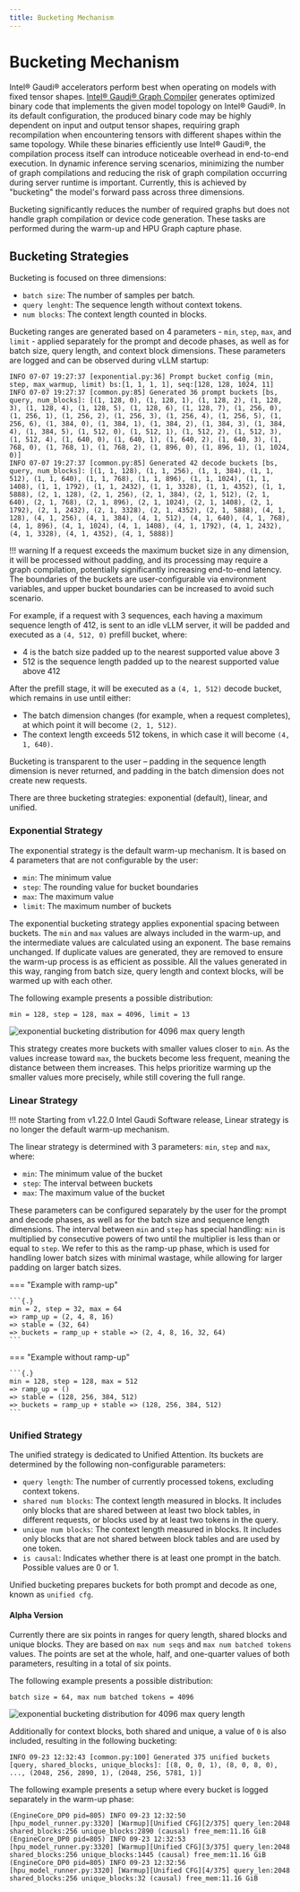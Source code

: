 ```yaml
---
title: Bucketing Mechanism
---
```


# Bucketing Mechanism

Intel® Gaudi® accelerators perform best when operating on models with fixed tensor shapes. [Intel® Gaudi® Graph Compiler](https://docs.habana.ai/en/latest/Gaudi_Overview/Intel_Gaudi_Software_Suite.html#graph-compiler-and-runtime)
generates optimized binary code that implements the given model topology on Intel® Gaudi®. In its default configuration, the produced binary code may be highly dependent on input and output tensor shapes, requiring graph recompilation
when encountering tensors with different shapes within the same topology. While these binaries efficiently use Intel® Gaudi®, the compilation process itself can introduce noticeable overhead in end-to-end execution.
In dynamic inference serving scenarios, minimizing the number of graph compilations and reducing the risk of graph compilation occurring during server runtime is important. Currently, this is achieved by
"bucketing" the model's forward pass across three dimensions.

Bucketing significantly reduces the number of required graphs but does not handle graph compilation or device code generation. These tasks are performed during the warm-up and HPU Graph capture phase.

## Bucketing Strategies

Bucketing is focused on three dimensions:

- `batch size`: The number of samples per batch.
- `query lenght`: The sequence length without context tokens.
- `num blocks`: The context length counted in blocks.

Bucketing ranges are generated based on 4 parameters - `min`, `step`, `max`, and `limit` - applied separately for the prompt and decode phases, as well as for batch size, query length, and context block dimensions. These parameters are logged and can be observed during vLLM startup:

```{.}
INFO 07-07 19:27:37 [exponential.py:36] Prompt bucket config (min, step, max_warmup, limit) bs:[1, 1, 1, 1], seq:[128, 128, 1024, 11]
INFO 07-07 19:27:37 [common.py:85] Generated 36 prompt buckets [bs, query, num_blocks]: [(1, 128, 0), (1, 128, 1), (1, 128, 2), (1, 128, 3), (1, 128, 4), (1, 128, 5), (1, 128, 6), (1, 128, 7), (1, 256, 0), (1, 256, 1), (1, 256, 2), (1, 256, 3), (1, 256, 4), (1, 256, 5), (1, 256, 6), (1, 384, 0), (1, 384, 1), (1, 384, 2), (1, 384, 3), (1, 384, 4), (1, 384, 5), (1, 512, 0), (1, 512, 1), (1, 512, 2), (1, 512, 3), (1, 512, 4), (1, 640, 0), (1, 640, 1), (1, 640, 2), (1, 640, 3), (1, 768, 0), (1, 768, 1), (1, 768, 2), (1, 896, 0), (1, 896, 1), (1, 1024, 0)]
INFO 07-07 19:27:37 [common.py:85] Generated 42 decode buckets [bs, query, num_blocks]: [(1, 1, 128), (1, 1, 256), (1, 1, 384), (1, 1, 512), (1, 1, 640), (1, 1, 768), (1, 1, 896), (1, 1, 1024), (1, 1, 1408), (1, 1, 1792), (1, 1, 2432), (1, 1, 3328), (1, 1, 4352), (1, 1, 5888), (2, 1, 128), (2, 1, 256), (2, 1, 384), (2, 1, 512), (2, 1, 640), (2, 1, 768), (2, 1, 896), (2, 1, 1024), (2, 1, 1408), (2, 1, 1792), (2, 1, 2432), (2, 1, 3328), (2, 1, 4352), (2, 1, 5888), (4, 1, 128), (4, 1, 256), (4, 1, 384), (4, 1, 512), (4, 1, 640), (4, 1, 768), (4, 1, 896), (4, 1, 1024), (4, 1, 1408), (4, 1, 1792), (4, 1, 2432), (4, 1, 3328), (4, 1, 4352), (4, 1, 5888)]
```

!!! warning
    If a request exceeds the maximum bucket size in any dimension, it will be processed without padding, and its processing may require a graph compilation, potentially significantly increasing end-to-end latency.
    The boundaries of the buckets are user-configurable via environment variables, and upper bucket boundaries can be increased to avoid such scenario.

For example, if a request with 3 sequences, each having a maximum sequence length of 412, is sent to an idle vLLM server, it will be padded and executed as a `(4, 512, 0)` prefill bucket, where:

- 4 is the batch size padded up to the nearest supported value above 3
- 512 is the sequence length padded up to the nearest supported value above 412

After the prefill stage, it will be executed as a `(4, 1, 512)` decode bucket, which remains in use until either:

- The batch dimension changes (for example, when a request completes), at which point it will become `(2, 1, 512)`.
- The context length exceeds 512 tokens, in which case it will become `(4, 1, 640)`.

Bucketing is transparent to the user – padding in the sequence length dimension is never returned, and padding in the batch dimension does not create new requests.

There are three bucketing strategies: exponential (default), linear, and unified.

### Exponential Strategy

The exponential strategy is the default warm-up mechanism. It is based on 4 parameters that are not configurable by the user:

- `min`: The minimum value
- `step`: The rounding value for bucket boundaries
- `max`: The maximum value
- `limit`: The maximum number of buckets

The exponential bucketing strategy applies exponential spacing between buckets. The `min` and `max` values are always included in the warm-up, and the intermediate values are calculated using an exponent. The base remains unchanged. If duplicate values are generated, they are removed to ensure the warm-up process is as efficient as possible. All the values generated in this way, ranging from batch size, query length and context blocks, will be warmed up with each other.

The following example presents a possible distribution:

```{.}
min = 128, step = 128, max = 4096, limit = 13
```

![exponential bucketing distribution for 4096 max query length](../assets/graphs/exponential_bucketing_example.png)

This strategy creates more buckets with smaller values closer to `min`. As the values increase toward `max`, the buckets become less frequent, meaning the distance between them increases. This helps prioritize warming up the smaller values more precisely, while still covering the full range.

### Linear Strategy

!!! note
    Starting from v1.22.0 Intel Gaudi Software release, Linear strategy is no longer the default warm-up mechanism.

The linear strategy is determined with 3 parameters: `min`, `step` and `max`, where:

- `min`: The minimum value of the bucket
- `step`: The interval between buckets
- `max`: The maximum value of the bucket

These parameters can be configured separately by the user for the prompt and decode phases, as well as for the batch size and sequence length dimensions. The interval between `min` and `step` has special handling: `min` is multiplied by consecutive powers of two until the multiplier is less than or equal to `step`. We refer to this as the ramp-up phase, which is used for handling lower batch sizes with minimal wastage, while allowing for larger padding on larger batch sizes.

=== "Example with ramp-up"

    ```{.}
    min = 2, step = 32, max = 64
    => ramp_up = (2, 4, 8, 16)
    => stable = (32, 64)
    => buckets = ramp_up + stable => (2, 4, 8, 16, 32, 64)
    ```

=== "Example without ramp-up"

    ```{.}
    min = 128, step = 128, max = 512
    => ramp_up = ()
    => stable = (128, 256, 384, 512)
    => buckets = ramp_up + stable => (128, 256, 384, 512)
    ```

### Unified Strategy

The unified strategy is dedicated to Unified Attention. Its buckets are determined by the following non-configurable parameters:

- `query length`: The number of currently processed tokens, excluding context tokens.
- `shared num blocks`: The context length measured in blocks. It includes only blocks that are shared between at least two block tables, in different requests, or blocks used by at least two tokens in the query.
- `unique num blocks`: The context length measured in blocks. It includes only blocks that are not shared between block tables and are used by one token.
- `is causal`: Indicates whether there is at least one prompt in the batch. Possible values are 0 or 1.

Unified bucketing prepares buckets for both prompt and decode as one, known as `unified cfg`.

#### Alpha Version

Currently there are six points in ranges for query length, shared blocks and unique blocks. They are based on `max num seqs` and `max num batched tokens` values. The points are set at the whole, half, and one-quarter values of both parameters, resulting in a total of six points.

The following example presents a possible distribution:

```{.}
batch size = 64, max num batched tokens = 4096
```

![exponential bucketing distribution for 4096 max query length](../assets/graphs/unified_bucketing_example.png)

Additionally for context blocks, both shared and unique, a value of `0` is also included, resulting in the following bucketing:

```{.}
INFO 09-23 12:32:43 [common.py:100] Generated 375 unified buckets [query, shared_blocks, unique_blocks]: [(8, 0, 0, 1), (8, 0, 8, 0), ..., (2048, 256, 2890, 1), (2048, 256, 5781, 1)]
```

The following example presents a setup where every bucket is logged separately in the warm-up phase:

```{.}
(EngineCore_DP0 pid=805) INFO 09-23 12:32:50 [hpu_model_runner.py:3320] [Warmup][Unified CFG][2/375] query_len:2048 shared_blocks:256 unique_blocks:2890 (causal) free_mem:11.16 GiB
(EngineCore_DP0 pid=805) INFO 09-23 12:32:53 [hpu_model_runner.py:3320] [Warmup][Unified CFG][3/375] query_len:2048 shared_blocks:256 unique_blocks:1445 (causal) free_mem:11.16 GiB
(EngineCore_DP0 pid=805) INFO 09-23 12:32:56 [hpu_model_runner.py:3320] [Warmup][Unified CFG][4/375] query_len:2048 shared_blocks:256 unique_blocks:32 (causal) free_mem:11.16 GiB
```
